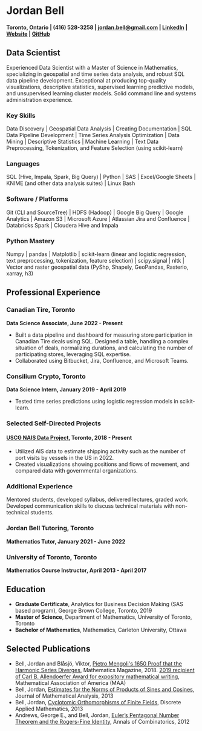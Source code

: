 # Jordan Bell
**Toronto, Ontario | (416) 528-3258 | [jordan.bell@gmail.com](mailto:jordan.bell@gmail.com) | [LinkedIn](https://linkedin.com/in/jordanbell2357) | [Website](http://jordanbell.info) | [GitHub](https://github.com/jordanbell2357)**

## Data Scientist
Experienced Data Scientist with a Master of Science in Mathematics, specializing in geospatial and time series data analysis, and robust SQL data pipeline development. Exceptional at producing top-quality visualizations, descriptive statistics, supervised learning predictive models, and unsupervised learning cluster models. Solid command line and systems administration experience.

### Key Skills
Data Discovery | Geospatial Data Analysis | Creating Documentation | SQL Data Pipeline Development | Time Series Analysis
Optimization | Data Mining | Descriptive Statistics | Machine Learning | Text Data Preprocessing, Tokenization, and Feature Selection (using scikit-learn)

### Languages
SQL (Hive, Impala, Spark, Big Query) | Python | SAS | Excel/Google Sheets | KNIME (and other data analysis suites) | Linux Bash

### Software / Platforms
Git (CLI and SourceTree) | HDFS (Hadoop) | Google Big Query | Google Analytics | Amazon S3 | Microsoft Azure | Atlassian Jira and Confluence | Databricks Spark | Cloudera Hive and Impala

### Python Mastery
Numpy | pandas | Matplotlib | scikit-learn (linear and logistic regression, text preprocessing, tokenization, feature selection) | scipy.signal | nltk | Vector and raster geospatial data (PyShp, Shapely, GeoPandas, Rasterio, xarray, h3)

## Professional Experience

### Canadian Tire, Toronto
**Data Science Associate, June 2022 - Present**
- Built a data pipeline and dashboard for measuring store participation in Canadian Tire deals using SQL. Designed a table, handling a complex situation of deals, normalizing durations, and calculating the number of participating stores, leveraging SQL expertise.
- Collaborated using Bitbucket, Jira, Confluence, and Microsoft Teams.

### Consilium Crypto, Toronto
**Data Science Intern, January 2019 - April 2019**
- Tested time series predictions using logistic regression models in scikit-learn.

### Selected Self-Directed Projects
#### [USCG NAIS Data Project](https://github.com/jordanbell2357/uscg-nais-data), Toronto, 2018 - Present
- Utilized AIS data to estimate shipping activity such as the number of port visits by vessels in the US in 2022.
- Created visualizations showing positions and flows of movement, and compared data with governmental organizations.

### Additional Experience
Mentored students, developed syllabus, delivered lectures, graded work. Developed communication skills to discuss technical materials with non-technical students.

### Jordan Bell Tutoring, Toronto
**Mathematics Tutor, January 2021 - June 2022**

### University of Toronto, Toronto
**Mathematics Course Instructor, April 2013 - April 2017**

## Education

- **Graduate Certificate**, Analytics for Business Decision Making (SAS based program), George Brown College, Toronto, 2019
- **Master of Science**, Department of Mathematics, University of Toronto, Toronto
- **Bachelor of Mathematics**, Mathematics, Carleton University, Ottawa

## Selected Publications
- Bell, Jordan and Blåsjö, Viktor, [Pietro Mengoli's 1650 Proof that the Harmonic Series Diverges](https://doi.org/10.1080/0025570X.2018.1506656), Mathematics Magazine, 2018. [2019 recipient of Carl B. Allendoerfer Award for expository mathematical writing](https://www.maa.org/programs-and-communities/member-communities/maa-awards/writing-awards/carl-b-allendoerfer-awards), Mathematical Association of America (MAA)
- Bell, Jordan, [Estimates for the Norms of Products of Sines and Cosines](https://doi.org/10.1016/j.jmaa.2013.04.010), Journal of Mathematical Analysis, 2013
- Bell, Jordan, [Cyclotomic Orthomorphisms of Finite Fields](https://doi.org/10.1016/j.dam.2012.08.013), Discrete Applied Mathematics, 2013
- Andrews, George E., and Bell, Jordan, [Euler’s Pentagonal Number Theorem and the Rogers-Fine Identity](https://doi.org/10.1007/s00026-012-0139-4), Annals of Combinatorics, 2012